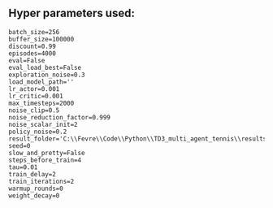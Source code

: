 ## Hyper parameters used:
	batch_size=256
	buffer_size=100000
	discount=0.99
	episodes=4000
	eval=False
	eval_load_best=False
	exploration_noise=0.3
	load_model_path=''
	lr_actor=0.001
	lr_critic=0.001
	max_timesteps=2000
	noise_clip=0.5
	noise_reduction_factor=0.999
	noise_scalar_init=2
	policy_noise=0.2
	result_folder='C:\\Fevre\\Code\\Python\\TD3_multi_agent_tennis\\results'
	seed=0
	slow_and_pretty=False
	steps_before_train=4
	tau=0.01
	train_delay=2
	train_iterations=2
	warmup_rounds=0
	weight_decay=0
